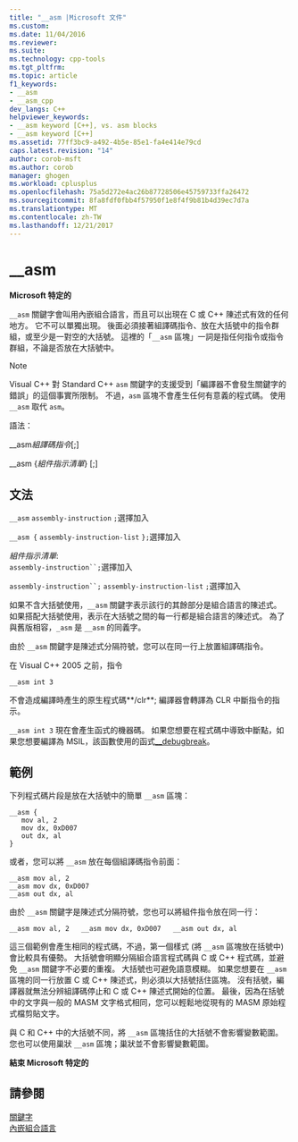```yaml
---
title: "__asm |Microsoft 文件"
ms.custom: 
ms.date: 11/04/2016
ms.reviewer: 
ms.suite: 
ms.technology: cpp-tools
ms.tgt_pltfrm: 
ms.topic: article
f1_keywords:
- __asm
- __asm_cpp
dev_langs: C++
helpviewer_keywords:
- __asm keyword [C++], vs. asm blocks
- __asm keyword [C++]
ms.assetid: 77ff3bc9-a492-4b5e-85e1-fa4e414e79cd
caps.latest.revision: "14"
author: corob-msft
ms.author: corob
manager: ghogen
ms.workload: cplusplus
ms.openlocfilehash: 75a5d272e4ac26b87728506e45759733ffa26472
ms.sourcegitcommit: 8fa8fdf0fbb4f57950f1e8f4f9b81b4d39ec7d7a
ms.translationtype: MT
ms.contentlocale: zh-TW
ms.lasthandoff: 12/21/2017
---
```

# <a name="asm"></a>__asm
**Microsoft 特定的**  
  
 `__asm` 關鍵字會叫用內嵌組合語言，而且可以出現在 C 或 C++ 陳述式有效的任何地方。 它不可以單獨出現。 後面必須接著組譯碼指令、放在大括號中的指令群組，或至少是一對空的大括號。 這裡的「`__asm` 區塊」一詞是指任何指令或指令群組，不論是否放在大括號中。  
  
> [!NOTE]
>  Visual C++ 對 Standard C++ `asm` 關鍵字的支援受到「編譯器不會發生關鍵字的錯誤」的這個事實所限制。 不過，`asm` 區塊不會產生任何有意義的程式碼。 使用 `__asm` 取代 `asm`。  
  
 語法：  
  
 __asm*組譯碼指令*[;]  
  
 __asm {*組件指示清單*} [;]  
  
## <a name="grammar"></a>文法  
 `__asm`  `assembly-instruction`  `;`選擇加入  
  
 `__asm {`  `assembly-instruction-list`  `};`選擇加入  
  
 *組件指示清單*:  
 `assembly-instruction``;`選擇加入  
  
 `assembly-instruction``;` `assembly-instruction-list` `;`選擇加入  
  
 如果不含大括號使用，`__asm` 關鍵字表示該行的其餘部分是組合語言的陳述式。 如果搭配大括號使用，表示在大括號之間的每一行都是組合語言的陳述式。 為了與舊版相容，`_asm` 是 `__asm` 的同義字。  
  
 由於 `__asm` 關鍵字是陳述式分隔符號，您可以在同一行上放置組譯碼指令。  
  
 在 Visual C++ 2005 之前，指令  
  
```  
__asm int 3  
```  
  
 不會造成編譯時產生的原生程式碼**/clr**; 編譯器會轉譯為 CLR 中斷指令的指示。  
  
 `__asm int 3` 現在會產生函式的機器碼。 如果您想要在程式碼中導致中斷點，如果您想要編譯為 MSIL，該函數使用的函式[__debugbreak](../../intrinsics/debugbreak.md)。  
  
## <a name="example"></a>範例  
 下列程式碼片段是放在大括號中的簡單 `__asm` 區塊：  
  
```  
__asm {  
   mov al, 2  
   mov dx, 0xD007  
   out dx, al  
}  
```  
  
 或者，您可以將 `__asm` 放在每個組譯碼指令前面：  
  
```  
__asm mov al, 2  
__asm mov dx, 0xD007  
__asm out dx, al  
```  
  
 由於 `__asm` 關鍵字是陳述式分隔符號，您也可以將組件指令放在同一行：  
  
```  
__asm mov al, 2   __asm mov dx, 0xD007   __asm out dx, al  
```  
  
 這三個範例會產生相同的程式碼，不過，第一個樣式 (將 `__asm` 區塊放在括號中) 會比較具有優勢。 大括號會明顯分隔組合語言程式碼與 C 或 C++ 程式碼，並避免 `__asm` 關鍵字不必要的重複。 大括號也可避免語意模糊。 如果您想要在 `__asm` 區塊的同一行放置 C 或 C++ 陳述式，則必須以大括號括住區塊。 沒有括號，編譯器就無法分辨組譯碼停止和 C 或 C++ 陳述式開始的位置。 最後，因為在括號中的文字與一般的 MASM 文字格式相同，您可以輕鬆地從現有的 MASM 原始程式檔剪貼文字。  
  
 與 C 和 C++ 中的大括號不同，將 `__asm` 區塊括住的大括號不會影響變數範圍。 您也可以使用巢狀 `__asm` 區塊；巢狀並不會影響變數範圍。  
  
 **結束 Microsoft 特定的**  
  
## <a name="see-also"></a>請參閱  
 [關鍵字](../../cpp/keywords-cpp.md)   
 [內嵌組合語言](../../assembler/inline/inline-assembler.md)